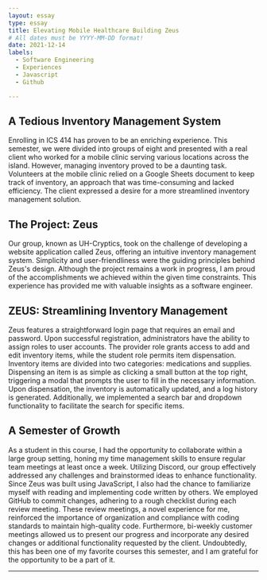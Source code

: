 ```yaml
---
layout: essay
type: essay
title: Elevating Mobile Healthcare Building Zeus
# All dates must be YYYY-MM-DD format!
date: 2021-12-14
labels:
  - Software Engineering
  - Experiences
  - Javascript
  - Github

---
```


## A Tedious Inventory Management System

Enrolling in ICS 414 has proven to be an enriching experience. This semester, we were divided into groups of eight and presented with a real client who worked for a mobile clinic serving various locations across the island. However, managing inventory proved to be a daunting task. Volunteers at the mobile clinic relied on a Google Sheets document to keep track of inventory, an approach that was time-consuming and lacked efficiency. The client expressed a desire for a more streamlined inventory management solution.

## The Project: Zeus

Our group, known as UH-Cryptics, took on the challenge of developing a website application called Zeus, offering an intuitive inventory management system. Simplicity and user-friendliness were the guiding principles behind Zeus's design. Although the project remains a work in progress, I am proud of the accomplishments we achieved within the given time constraints. This experience has provided me with valuable insights as a software engineer.

## ZEUS: Streamlining Inventory Management

Zeus features a straightforward login page that requires an email and password. Upon successful registration, administrators have the ability to assign roles to user accounts. The provider role grants access to add and edit inventory items, while the student role permits item dispensation. Inventory items are divided into two categories: medications and supplies. Dispensing an item is as simple as clicking a small button at the top right, triggering a modal that prompts the user to fill in the necessary information. Upon dispensation, the inventory is automatically updated, and a log history is generated. Additionally, we implemented a search bar and dropdown functionality to facilitate the search for specific items.

## A Semester of Growth

As a student in this course, I had the opportunity to collaborate within a large group setting, honing my time management skills to ensure regular team meetings at least once a week. Utilizing Discord, our group effectively addressed any challenges and brainstormed ideas to enhance functionality. Since Zeus was built using JavaScript, I also had the chance to familiarize myself with reading and implementing code written by others. We employed GitHub to commit changes, adhering to a rough checklist during each review meeting. These review meetings, a novel experience for me, reinforced the importance of organization and compliance with coding standards to maintain high-quality code. Furthermore, bi-weekly customer meetings allowed us to present our progress and incorporate any desired changes or additional functionality requested by the client. Undoubtedly, this has been one of my favorite courses this semester, and I am grateful for the opportunity to be a part of it.

---